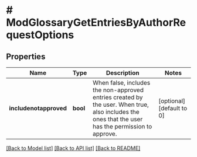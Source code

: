 # # ModGlossaryGetEntriesByAuthorRequestOptions

## Properties

Name | Type | Description | Notes
------------ | ------------- | ------------- | -------------
**includenotapproved** | **bool** | When false, includes the non-approved entries created by the user. When true, also includes the ones that the user has the permission to approve. | [optional] [default to 0]

[[Back to Model list]](../../README.md#models) [[Back to API list]](../../README.md#endpoints) [[Back to README]](../../README.md)
